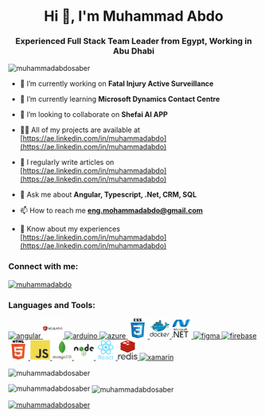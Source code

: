 <h1 align="center">Hi 👋, I'm Muhammad Abdo</h1>
<h3 align="center">Experienced Full Stack Team Leader from Egypt, Working in Abu Dhabi</h3>  

<p align="left"> <img src="https://komarev.com/ghpvc/?username=muhammadabdosaber&label=Profile%20views&color=0e75b6&style=flat" alt="muhammadabdosaber" /> </p>



<!-- <p align="left"> <a href="https://twitter.com/" target="blank"><img src="https://img.shields.io/twitter/follow/?logo=twitter&style=for-the-badge" alt="" /></a> </p> -->

- 🔭 I’m currently working on **Fatal Injury Active Surveillance**

- 🌱 I’m currently learning **Microsoft Dynamics Contact Centre**

- 👯 I’m looking to collaborate on **Shefai AI APP**

- 👨‍💻 All of my projects are available at [https://ae.linkedin.com/in/muhammadabdo](https://ae.linkedin.com/in/muhammadabdo)

- 📝 I regularly write articles on [https://ae.linkedin.com/in/muhammadabdo](https://ae.linkedin.com/in/muhammadabdo)

- 💬 Ask me about **Angular, Typescript, .Net, CRM, SQL**

- 📫 How to reach me **eng.mohammadabdo@gmail.com**

- 📄 Know about my experiences [https://ae.linkedin.com/in/muhammadabdo](https://ae.linkedin.com/in/muhammadabdo)

<h3 align="left">Connect with me:</h3>
<p align="left">
<a href="https://linkedin.com/in/muhammadabdo" target="blank"><img align="center" src="https://raw.githubusercontent.com/rahuldkjain/github-profile-readme-generator/master/src/images/icons/Social/linked-in-alt.svg" alt="muhammadabdo" height="30" style="max-width: 100%;height: auto;max-height: 40px;" /></a>
</p>

<h3 align="left">Languages and Tools:</h3>
<p align="left"> <a href="https://angular.io" target="_blank" rel="noreferrer"> <img  src="https://angular.io/assets/images/logos/angular/angular.svg" alt="angular" style="max-width: 100%;height: auto;max-height: 40px;" height="20"/> </a> <a href="https://angular.io" target="_blank" rel="noreferrer"> <img src="https://raw.githubusercontent.com/devicons/devicon/master/icons/angularjs/angularjs-original-wordmark.svg" alt="angularjs" style="max-width: 100%;height: auto;max-height: 40px;" height="20"/> </a> <a href="https://www.arduino.cc/" target="_blank" rel="noreferrer"> <img src="https://cdn.worldvectorlogo.com/logos/arduino-1.svg" alt="arduino" style="max-width: 100%;height: auto;max-height: 40px;" height="20"/> </a> <a href="https://azure.microsoft.com/en-in/" target="_blank" rel="noreferrer"> <img src="https://www.vectorlogo.zone/logos/microsoft_azure/microsoft_azure-icon.svg" alt="azure" style="max-width: 100%;height: auto;max-height: 40px;" height="20"/> </a> <a href="https://www.w3schools.com/css/" target="_blank" rel="noreferrer"> <img src="https://raw.githubusercontent.com/devicons/devicon/master/icons/css3/css3-original-wordmark.svg" alt="css3" style="max-width: 100%;height: auto;max-height: 40px;" height="20"/> </a> <a href="https://www.docker.com/" target="_blank" rel="noreferrer"> <img src="https://raw.githubusercontent.com/devicons/devicon/master/icons/docker/docker-original-wordmark.svg" alt="docker" style="max-width: 100%;height: auto;max-height: 40px;" height="20"/> </a> <a href="https://dotnet.microsoft.com/" target="_blank" rel="noreferrer"> <img src="https://raw.githubusercontent.com/devicons/devicon/master/icons/dot-net/dot-net-original-wordmark.svg" alt="dotnet" style="max-width: 100%;height: auto;max-height: 40px;" height="20"/> </a> <a href="https://www.figma.com/" target="_blank" rel="noreferrer"> <img src="https://www.vectorlogo.zone/logos/figma/figma-icon.svg" alt="figma" style="max-width: 100%;height: auto;max-height: 40px;" height="20"/> </a> <a href="https://firebase.google.com/" target="_blank" rel="noreferrer"> <img src="https://www.vectorlogo.zone/logos/firebase/firebase-icon.svg" alt="firebase" style="max-width: 100%;height: auto;max-height: 40px;" height="20"/> </a> <a href="https://www.w3.org/html/" target="_blank" rel="noreferrer"> <img src="https://raw.githubusercontent.com/devicons/devicon/master/icons/html5/html5-original-wordmark.svg" alt="html5" style="max-width: 100%;height: auto;max-height: 40px;" height="20"/> </a> <a href="https://developer.mozilla.org/en-US/docs/Web/JavaScript" target="_blank" rel="noreferrer"> <img src="https://raw.githubusercontent.com/devicons/devicon/master/icons/javascript/javascript-original.svg" alt="javascript" style="max-width: 100%;height: auto;max-height: 40px;" height="20"/> </a> <a href="https://www.mongodb.com/" target="_blank" rel="noreferrer"> <img src="https://raw.githubusercontent.com/devicons/devicon/master/icons/mongodb/mongodb-original-wordmark.svg" alt="mongodb" style="max-width: 100%;height: auto;max-height: 40px;" height="20"/> </a> <a href="https://nodejs.org" target="_blank" rel="noreferrer"> <img src="https://raw.githubusercontent.com/devicons/devicon/master/icons/nodejs/nodejs-original-wordmark.svg" alt="nodejs" style="max-width: 100%;height: auto;max-height: 40px;" height="20"/> </a> <a href="https://reactjs.org/" target="_blank" rel="noreferrer"> <img src="https://raw.githubusercontent.com/devicons/devicon/master/icons/react/react-original-wordmark.svg" alt="react" style="max-width: 100%;height: auto;max-height: 40px;" height="20"/> </a> <a href="https://redis.io" target="_blank" rel="noreferrer"> <img src="https://raw.githubusercontent.com/devicons/devicon/master/icons/redis/redis-original-wordmark.svg" alt="redis" style="max-width: 100%;height: auto;max-height: 40px;" height="20"/> </a> <a href="https://dotnet.microsoft.com/apps/xamarin" target="_blank" rel="noreferrer"> <img src="https://raw.githubusercontent.com/detain/svg-logos/780f25886640cef088af994181646db2f6b1a3f8/svg/xamarin.svg" alt="xamarin" style="max-width: 100%;height: auto;max-height: 40px;" height="20"/> </a> </p>
 
<!-- <p><img align="center" src="https://github.com/muhammadabdosaber/github-readme-activity-graph" alt="muhammadabdosaber" /></p> -->

  <p><img align="center" src="[https://github.com/muhammadabdosaber/github-readme-activity-graph](https://github.com/muhammadabdosaber/awesome-github-profile-readme.git)" alt="muhammadabdosaber" /></p>  

 <p><img align="left" src="https://github-readme-stats.vercel.app/api/top-langs?username=muhammadabdosaber&show_icons=true&locale=en&layout=compact" alt="muhammadabdosaber" /></p>

<p>&nbsp;<img align="center" src="https://github-readme-stats.vercel.app/api?username=muhammadabdosaber&show_icons=true&locale=en" alt="muhammadabdosaber" /></p>

<!-- <p><img align="center" src="https://github-readme-streak-stats.herokuapp.com/?user=muhammadabdosaber&" alt="muhammadabdosaber" /></p> -->

<p align="left"> <a href="https://github.com/ryo-ma/github-profile-trophy"><img src="https://github-profile-trophy.vercel.app/?username=muhammadabdosaber" alt="muhammadabdosaber" /></a> </p>
<!-- <p><img align="center" src="https://github-readme-activity-graph.vercel.app/graph?username=muhammadabdosaber&" alt="muhammadabdosaber" /></p> -->


<!-- <table>
<thead>
<tr>
<th><a href="https://github.com/muhammadabdosaber/github-readme-stats">

<img align="center" src="https://camo.githubusercontent.com/5a284aa3e9c01ccf99d22cc5c6f5a64b3ff3948dad4f0e2cbdc6b28a1710ace4/68747470733a2f2f6769746875622d726561646d652d73746174732e76657263656c2e6170702f6170693f757365726e616d653d616e7572616768617a72612673686f775f69636f6e733d7472756526696e636c7564655f616c6c5f636f6d6d6974733d74727565267468656d653d627565667926686964655f626f726465723d74727565" alt="Muhammad Abdo's GitHub Stats" data-canonical-src="https://github-readme-streak-stats.herokuapp.com/?user=muhammadabdosaber&theme=highcontrast&hide_border=true" style="max-width: 100%;"> 

</a></th>
<th><a href="https://github.com/muhammadabdosaber/github-readme-stats"><img align="center" src="https://camo.githubusercontent.com/ba28bbdf8b54946e9f1ee4bc7ad9b26977f064fe24618f622685e208aeee5e30/68747470733a2f2f6769746875622d726561646d652d73746174732e76657263656c2e6170702f6170692f746f702d6c616e67732f3f757365726e616d653d616e7572616768617a7261266c61796f75743d636f6d70616374267468656d653d627565667926686964655f626f726465723d74727565" data-canonical-src="https://github-readme-stats.vercel.app/api?username=muhammadabdosaber&amp;show_icons=true&amp;include_all_commits=true&amp;theme=buefy&amp;hide_border=true" style="max-width: 100%;"></a></th>
</tr>
<th> <a href="[![Ashutosh's github activity graph](https://github-readme-activity-graph.vercel.app/graph?username=Ashutosh00710)](https://github.com/ashutosh00710/github-readme-activity-graph)"></th>
</thead>
</table> -->
